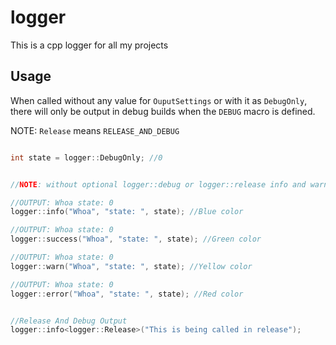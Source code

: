 # logger
This is a cpp logger for all my projects

## Usage

When called without any value for `OuputSettings` or with it as `DebugOnly`, there will only be output in debug builds when the `DEBUG` macro is defined.

NOTE: `Release` means `RELEASE_AND_DEBUG`

```c++

int state = logger::DebugOnly; //0


//NOTE: without optional logger::debug or logger::release info and warn default to debug only and error and success default to release and debug

//OUTPUT: Whoa state: 0
logger::info("Whoa", "state: ", state); //Blue color

//OUTPUT: Whoa state: 0
logger::success("Whoa", "state: ", state); //Green color

//OUTPUT: Whoa state: 0
logger::warn("Whoa", "state: ", state); //Yellow color

//OUTPUT: Whoa state: 0
logger::error("Whoa", "state: ", state); //Red color


//Release And Debug Output
logger::info<logger::Release>("This is being called in release");

```

